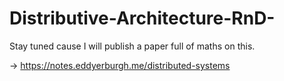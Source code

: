 # Distributive-Architecture-RnD-
Stay tuned cause I will publish a paper full of maths on this.

-> https://notes.eddyerburgh.me/distributed-systems

